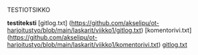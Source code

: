 TESTIOTSIKKO

**testiteksti**
[gitlog.txt] (https://github.com/akselipu/ot-harjoitustyo/blob/main/laskarit/viikko1/gitlog.txt)
[komentorivi.txt] (https://github.com/akselipu/ot-harjoitustyo/blob/main/laskarit/viikko1/komentorivi.txt)
[gitlog.txt](https://github.com/akselipu/ot-harjoitustyo/blob/main/laskarit/viikko1/gitlog.txt)
